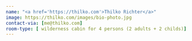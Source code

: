 ```yaml
---
name: "<a href='https://thilko.com'>Thilko Richter</a>"
image: https://thilko.com/images/bio-photo.jpg
contact-via: [me@thilko.com]
room-type: [ wilderness cabin for 4 persons (2 adults + 2 childs)]
---
```


